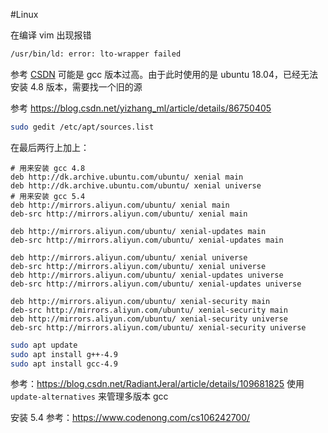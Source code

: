 #Linux 

在编译 vim 出现报错
```bash
/usr/bin/ld: error: lto-wrapper failed
```

参考 [CSDN](https://blog.csdn.net/zhangyichuan_dlut/article/details/103509382)
可能是 gcc 版本过高。由于此时使用的是 ubuntu 18.04，已经无法安装 4.8 版本，需要找一个旧的源

参考 https://blog.csdn.net/yizhang_ml/article/details/86750405
```bash
sudo gedit /etc/apt/sources.list
```

在最后两行上加上：
```
# 用来安装 gcc 4.8
deb http://dk.archive.ubuntu.com/ubuntu/ xenial main
deb http://dk.archive.ubuntu.com/ubuntu/ xenial universe
# 用来安装 gcc 5.4
deb http://mirrors.aliyun.com/ubuntu/ xenial main
deb-src http://mirrors.aliyun.com/ubuntu/ xenial main
 
deb http://mirrors.aliyun.com/ubuntu/ xenial-updates main
deb-src http://mirrors.aliyun.com/ubuntu/ xenial-updates main
 
deb http://mirrors.aliyun.com/ubuntu/ xenial universe
deb-src http://mirrors.aliyun.com/ubuntu/ xenial universe
deb http://mirrors.aliyun.com/ubuntu/ xenial-updates universe
deb-src http://mirrors.aliyun.com/ubuntu/ xenial-updates universe
 
deb http://mirrors.aliyun.com/ubuntu/ xenial-security main
deb-src http://mirrors.aliyun.com/ubuntu/ xenial-security main
deb http://mirrors.aliyun.com/ubuntu/ xenial-security universe
deb-src http://mirrors.aliyun.com/ubuntu/ xenial-security universe
```

```bash
sudo apt update
sudo apt install g++-4.9
sudo apt install gcc-4.9
```

参考：https://blog.csdn.net/RadiantJeral/article/details/109681825
使用`update-alternatives` 来管理多版本 gcc

安装 5.4 参考：https://www.codenong.com/cs106242700/